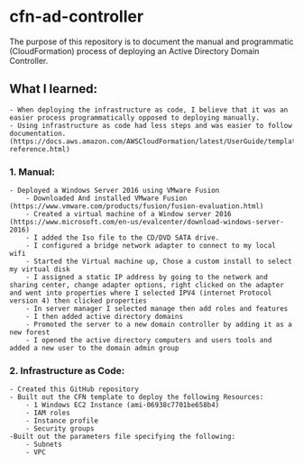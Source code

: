 # cfn-ad-controller
The purpose of this repository is to document the manual and programmatic (CloudFormation) process of deploying an Active Directory Domain Controller.

## What I learned: 
    - When deploying the infrastructure as code, I believe that it was an easier process programmatically opposed to deploying manually. 
    - Using infrastructure as code had less steps and was easier to follow documentation. (https://docs.aws.amazon.com/AWSCloudFormation/latest/UserGuide/template-reference.html)

### 1. Manual:
    - Deployed a Windows Server 2016 using VMware Fusion
        - Downloaded And installed VMware Fusion (https://www.vmware.com/products/fusion/fusion-evaluation.html)
        - Created a virtual machine of a Window server 2016 (https://www.microsoft.com/en-us/evalcenter/download-windows-server-2016)
        - I added the Iso file to the CD/DVD SATA drive. 
        - I configured a bridge network adapter to connect to my local wifi
        - Started the Virtual machine up, Chose a custom install to select my virtual disk
        - I assigned a static IP address by going to the network and sharing center, change adapter options, right clicked on the adapter and went into properties where I selected IPV4 (internet Protocol version 4) then clicked properties
        - In server manager I selected manage then add roles and features
        - I then added active directory domains
        - Promoted the server to a new domain controller by adding it as a new forest
        - I opened the active directory computers and users tools and added a new user to the domain admin group

### 2. Infrastructure as Code:
    - Created this GitHub repository
    - Built out the CFN template to deploy the following Resources:
        - 1 Windows EC2 Instance (ami-06938c7701be658b4)
        - IAM roles
        - Instance profile
        - Security groups
    -Built out the parameters file specifying the following:
        - Subnets 
        - VPC
        


        

        








